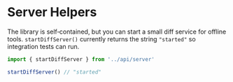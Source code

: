 # Server Helpers

The library is self‑contained, but you can start a small diff service for offline tools. `startDiffServer()` currently returns the string `"started"` so integration tests can run.

```ts
import { startDiffServer } from '../api/server'

startDiffServer() // "started"
```
